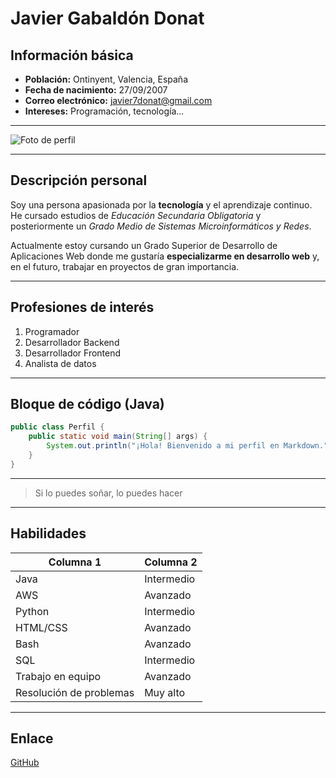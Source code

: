 # Javier Gabaldón Donat

## Información básica

- **Población:** Ontinyent, Valencia, España  
- **Fecha de nacimiento:** 27/09/2007  
- **Correo electrónico:** javier7donat@gmail.com  
- **Intereses:** Programación, tecnología...

---

![Foto de perfil](https://i0.wp.com/www.tenerclase.com/wp-content/uploads/shutterstock_219031687-1024x683.jpg)

---

## Descripción personal
Soy una persona apasionada por la **tecnología** y el aprendizaje continuo.  
He cursado estudios de *Educación Secundaria Obligatoria* y posteriormente un *Grado Medio de Sistemas Microinformáticos y Redes*.  

Actualmente estoy cursando un Grado Superior de Desarrollo de Aplicaciones Web donde me gustaría **especializarme en desarrollo web** y, en el futuro, trabajar en proyectos de gran importancia.

---

## Profesiones de interés
1. Programador  
2. Desarrollador Backend  
3. Desarrollador Frontend  
4. Analista de datos

---

## Bloque de código (Java)

```java
public class Perfil {
    public static void main(String[] args) {
        System.out.println("¡Hola! Bienvenido a mi perfil en Markdown.");
    }
}
```
---

> Si lo puedes soñar, lo puedes hacer

---

## Habilidades

| Columna 1 | Columna 2 |
| --------- | --------- |
| Java | Intermedio |
| AWS | Avanzado |
| Python | Intermedio |
| HTML/CSS | Avanzado |
| Bash | Avanzado |
| SQL | Intermedio |
| Trabajo en equipo | Avanzado |
| Resolución de problemas | Muy alto |

---

## Enlace
[GitHub](https://github.com/javixuliko)
